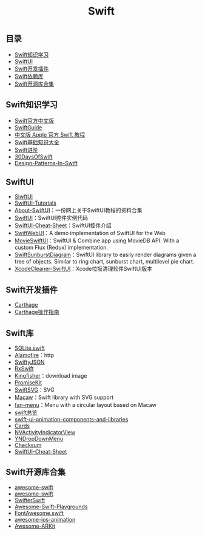 <h1 align="center">Swift<h1>

## 目录

* [Swift知识学习](#Swift知识学习)
* [SwiftUI](#SwiftUI)
* [Swift开发插件](#Swift开发插件)
* [Swift依赖库](#Swift依赖库)
* [Swift开源库合集](#Swift开源库合集)

## Swift知识学习

* [Swift官方中文版](https://swiftgg.gitbook.io/swift/)
* [SwiftGuide](https://github.com/ipader/SwiftGuide)
* [中文版 Apple 官方 Swift 教程](https://github.com/SwiftGGTeam/the-swift-programming-language-in-chinese)
* [Swift基础知识大全](https://github.com/iOS-Swift-Developers/Swift)
* [Swift进阶](https://github.com/Liaoworking/Advanced-Swift)
* [30DaysOfSwift](https://github.com/allenwong/30DaysofSwift)
* [Design-Patterns-In-Swift](https://github.com/ochococo/Design-Patterns-In-Swift)

##  SwiftUI

* [SiwftUI](https://github.com/ygit/swiftui)
* [SwiftUI-Tutorials](https://github.com/WillieWangWei/SwiftUI-Tutorials)
* [About-SwiftUI](https://github.com/Juanpe/About-SwiftUI)：一份网上关于SwiftUI教程的资料合集
* [SwiftUI](https://github.com/Jinxiansen/SwiftUI)：SwiftUI控件实例代码
* [SwiftUI-Cheat-Sheet](https://github.com/SimpleBoilerplates/SwiftUI-Cheat-Sheet)：SwiftUI控件介绍
* [SwiftWebUI](https://github.com/SwiftWebUI/SwiftWebUI)：A demo implementation of SwiftUI for the Web
* [MovieSwiftUI](https://github.com/Dimillian/MovieSwiftUI)：SwiftUI & Combine app using MovieDB API. With a custom Flux (Redux) implementation.
* [SwiftSunburstDiagram](https://github.com/lludo/SwiftSunburstDiagram)：SwiftUI library to easily render diagrams given a tree of objects. Similar to ring chart, sunburst chart, multilevel pie chart.
* [XcodeCleaner-SwiftUI](https://github.com/waylybaye/XcodeCleaner-SwiftUI)：Xcode垃圾清理软件SwiftUI版本

## Swift开发插件

* [Carthage](https://github.com/Carthage/Carthage)
* [Carthage操作指南](/Swift/Carthage.md)

## Swift库

* [SQLite.swift](https://github.com/stephencelis/SQLite.swift)
* [Alamofire](https://github.com/Alamofire/Alamofire)：http
* [SwiftyJSON](https://github.com/SwiftyJSON/SwiftyJSON)
* [RxSwift](https://github.com/ReactiveX/RxSwift)
* [Kingfisher](https://github.com/onevcat/Kingfisher)：download image
* [PromiseKit](https://github.com/mxcl/PromiseKit)
* [SwiftSVG](https://github.com/mchoe/SwiftSVG)：SVG
* [Macaw](https://github.com/exyte/Macaw)：Swift library with SVG support
* [fan-menu](https://github.com/exyte/fan-menu)：Menu with a circular layout based on Macaw
* [swift总览](https://github.com/topics/swift)
* [swift-ui-animation-components-and-libraries](https://github.com/Ramotion/swift-ui-animation-components-and-libraries)
* [Cards](https://github.com/PaoloCuscela/Cards)
* [NVActivityIndicatorView](https://github.com/ninjaprox/NVActivityIndicatorView)
* [YNDropDownMenu](https://github.com/younatics/YNDropDownMenu)
* [Checksum](https://github.com/rnine/Checksum)
* [SwiftUI-Cheat-Sheet](https://github.com/SimpleBoilerplates/SwiftUI-Cheat-Sheet)

## Swift开源库合集

- [awesome-swift](https://github.com/matteocrippa/awesome-swift)
- [awesome-swift](https://github.com/Wolg/awesome-swift)
- [SwifterSwift](https://github.com/SwifterSwift/SwifterSwift)
- [Awesome-Swift-Playgrounds](https://github.com/uraimo/Awesome-Swift-Playgrounds)
- [FontAwesome.swift](https://github.com/thii/FontAwesome.swift)
- [awesome-ios-animation](https://github.com/ameizi/awesome-ios-animation)
- [Awesome-ARKit](https://github.com/olucurious/Awesome-ARKit)
